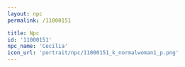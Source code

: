 ```yaml
---
layout: npc
permalink: /11000151

title: Npc
id: '11000151'
npc_name: 'Cecilia'
icon_url: 'portrait/npc/11000151_k_normalwoman1_p.png'
---
```


